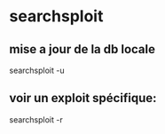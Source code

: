# searchsploit

## mise a jour de la db locale

searchsploit -u 

## voir un exploit spécifique:

searchsploit -r <numero>



